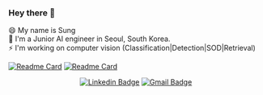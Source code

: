 ### Hey there 👋

😄 My name is Sung <br>
🔭 I'm a Junior AI engineer in Seoul, South Korea. <br>
⚡ I'm working on computer vision (Classification|Detection|SOD|Retrieval) <br>

<!-- <a href="https://github.com/anuraghazra/github-readme-stats">
  <img align="center" src="https://github-readme-stats.vercel.app/api?username=skuley&theme=prussian&show_icons=true" />
</a> -->

<!-- <a href="https://github.com/anuraghazra/github-readme-stats">
  <img align="center" src="https://github-readme-stats.vercel.app/api/top-langs?username=skuley&layout=compact&theme=cobalt" />
</a> -->

<div>
  
[![Readme Card](https://github-readme-stats.vercel.app/api/pin/?username=skuley&repo=U2-Net)](https://github.com/skuley/U2-Net)
[![Readme Card](https://github-readme-stats.vercel.app/api/pin/?username=skuley&repo=DIS-Background-Removement)](https://github.com/skuley/DIS-Background-Removement.git)
<!-- [![Readme Card](https://github-readme-stats.vercel.app/api/pin/?username=skuley&repo=U2-Net)](https://github.com/skuley/U2-Net)
[![Readme Card](https://github-readme-stats.vercel.app/api/pin/?username=skuley&repo=U2-Net)](https://github.com/skuley/U2-Net) -->
  
</div>

<div align=center>
	
<!-- [![Tech Blog Badge](http://img.shields.io/badge/-Tech%20blog-black?style=flat-square&logo=github&link=https://zzsza.github.io/)](https://zzsza.github.io/) -->
  [![Linkedin Badge](https://img.shields.io/badge/-LinkedIn-blue?style=flat-square&logo=Linkedin&logoColor=white&link=https://www.linkedin.com/in/seong-yun-byeon-8183a8113/)](https://www.linkedin.com/in/sungyong-hong-624428174/)
  [![Gmail Badge](https://img.shields.io/badge/Gmail-d14836?style=flat-square&logo=Gmail&logoColor=white&link=mailto:snugyun01@gmail.com)](mailto:skuleyandpotato@gmail.com)
<!-- [![Youtube Badge](https://img.shields.io/badge/Youtube-ff0000?style=flat-square&logo=youtube&link=https://www.youtube.com/c/kyleschool)](https://www.youtube.com/c/kyleschool) -->
<!-- [![Facebook Badge](https://img.shields.io/badge/facebook-1877f2?style=flat-square&logo=facebook&logoColor=white&link=https://www.facebook.com/zzsza)](https://www.facebook.com/zzsza) -->

</div>

<!-- <a href="https://github.com/anuraghazra/github-readme-stats">
  <img align="center" src="https://github-readme-stats.vercel.app/api/top-langs?username=skuley&layout=compact" />
</a> -->
<!--
**skuley/skuley** is a ✨ _special_ ✨ repository because its `README.md` (this file) appears on your GitHub profile.

Here are some ideas to get you started:

- 🔭 I’m currently working on ...
- 🌱 I’m currently learning ...
- 👯 I’m looking to collaborate on ...
- 🤔 I’m looking for help with ...
- 💬 Ask me about ...
- 📫 How to reach me: ...
- 😄 Pronouns: ...
- ⚡ Fun fact: ...
-->
